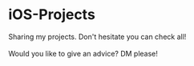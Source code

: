 # iOS-Projects

Sharing my projects. Don't hesitate you can check all!<br><br>
Would you like to give an advice? DM please!
